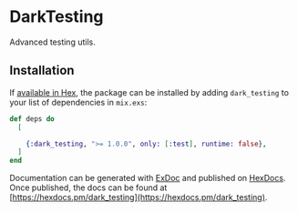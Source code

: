 # DarkTesting

Advanced testing utils.

## Installation

If [available in Hex](https://hex.pm/docs/publish), the package can be installed
by adding `dark_testing` to your list of dependencies in `mix.exs`:

```elixir
def deps do
  [

    {:dark_testing, ">= 1.0.0", only: [:test], runtime: false},
  ]
end
```

Documentation can be generated with [ExDoc](https://github.com/elixir-lang/ex_doc)
and published on [HexDocs](https://hexdocs.pm). Once published, the docs can
be found at [https://hexdocs.pm/dark_testing](https://hexdocs.pm/dark_testing).

